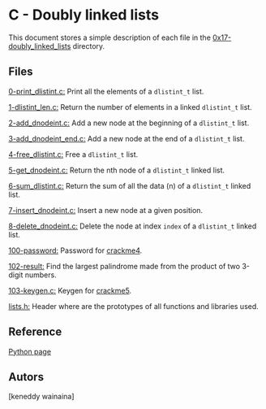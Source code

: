 # C - Doubly linked lists
This document stores a simple description of each file in the [0x17-doubly_linked_lists](https://github.com/arvicrin/holbertonschool-low_level_programming/tree/master/0x17-doubly_linked_lists "0x17-doubly_linked_lists") directory.

## Files

[0-print_dlistint.c:](https://github.com/arvicrin/holbertonschool-low_level_programming/blob/master/0x17-doubly_linked_lists/0-print_dlistint.c "0-print_dlistint.c")
Print all the elements of a `dlistint_t` list.

[1-dlistint_len.c:](https://github.com/arvicrin/holbertonschool-low_level_programming/blob/master/0x17-doubly_linked_lists/1-dlistint_len.c "1-dlistint_len.c")
Return the number of elements in a linked `dlistint_t` list.

[2-add_dnodeint.c:](https://github.com/arvicrin/holbertonschool-low_level_programming/blob/master/0x17-doubly_linked_lists/2-add_dnodeint.c "2-add_dnodeint.c")
Add a new node at the beginning of a `dlistint_t` list.

[3-add_dnodeint_end.c:](https://github.com/arvicrin/holbertonschool-low_level_programming/blob/master/0x17-doubly_linked_lists/3-add_dnodeint_end.c "3-add_dnodeint_end.c")
Add a new node at the end of a `dlistint_t` list.

[4-free_dlistint.c:](https://github.com/arvicrin/holbertonschool-low_level_programming/blob/master/0x17-doubly_linked_lists/4-free_dlistint.c "4-free_dlistint.c")
Free a `dlistint_t` list.

[5-get_dnodeint.c:](https://github.com/arvicrin/holbertonschool-low_level_programming/blob/master/0x17-doubly_linked_lists/5-get_dnodeint.c "5-get_dnodeint.c")
Return the nth node of a `dlistint_t` linked list.

[6-sum_dlistint.c:](https://github.com/arvicrin/holbertonschool-low_level_programming/blob/master/0x17-doubly_linked_lists/6-sum_dlistint.c "6-sum_dlistint.c")
Return the sum of all the data (n) of a `dlistint_t` linked list.

[7-insert_dnodeint.c:](https://github.com/arvicrin/holbertonschool-low_level_programming/blob/master/0x17-doubly_linked_lists/7-insert_dnodeint.c "7-insert_dnodeint.c")
Insert a new node at a given position.

[8-delete_dnodeint.c:](https://github.com/arvicrin/holbertonschool-low_level_programming/blob/master/0x17-doubly_linked_lists/8-delete_dnodeint.c "8-delete_dnodeint.c")
Delete the node at index `index` of a `dlistint_t` linked list.

[100-password:](https://github.com/arvicrin/holbertonschool-low_level_programming/blob/master/0x17-doubly_linked_lists/100-password "100-password")
Password for [crackme4](https://github.com/holbertonschool/0x17.c "crackme4").

[102-result:](https://github.com/arvicrin/holbertonschool-low_level_programming/blob/master/0x17-doubly_linked_lists/102-result "102-result")
Find the largest palindrome made from the product of two 3-digit numbers.

[103-keygen.c:](https://github.com/arvicrin/holbertonschool-low_level_programming/blob/master/0x17-doubly_linked_lists/103-keygen.c "103-keygen.c")
Keygen for [crackme5](https://github.com/holbertonschool/0x17.c "crackme5").

[lists.h:](https://github.com/arvicrin/holbertonschool-low_level_programming/blob/master/0x17-doubly_linked_lists/lists.h "lists.h")
Header where are the prototypes of all functions  and libraries used.

## Reference 
[Python page](https://www.python.org/)
## Autors
[keneddy wainaina]
